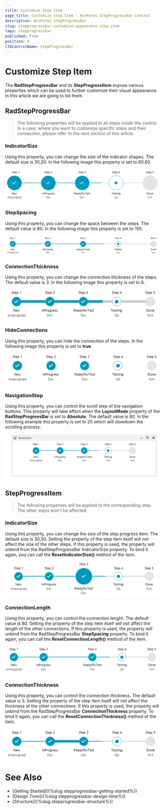 ```yaml
---
title: Customize Step Item
page_title: Customize Step Item - WinForms StepProgressBar Control
description: WinForms StepProgressBar 
slug: stepprogressbar-customize-appearance-step-item
tags: stepprogressbar
published: True
position: 0
CTAControlName: StepProgressBar
---
```


# Customize Step Item 

The __RadStepProgreesBar__ and its __StepProgressItem__ expose various properties which can be used to further customize their visual appearance. In this article we are going to list them. 

## RadStepProgressBar

>The following properties will be applied to all steps inside the control. In a case, where you want to customize specific steps and their connection, please refer to the next section of this article.

### IndicatorSize

Using this property, you can change the size of the indicator shapes. The default size is 30,30. In the following image this property is set to 60,60.

![stepprogressbar-layout 001](images/stepprogressbar-customize-appearance001.png)

### StepSpacing

Using this property, you can change the space between the steps. The default value is 80. In the following image this property is set to 150.

![stepprogressbar-layout 001](images/stepprogressbar-customize-appearance002.png)

### ConnectionThickness

Using this property, you can change the connection thickness of the steps. The default value is 3. In the following image this property is set to 8.

![stepprogressbar-layout 001](images/stepprogressbar-customize-appearance003.png)

### HideConnections

Using this property, you can hide the connection of the steps. In the following image this property is set to __true__.

![stepprogressbar-layout 001](images/stepprogressbar-customize-appearance004.png)

### NavigationStep

Using this property, you can control the scroll step of the navigation buttons. This property will take affect when the __LayoutMode__ property of the __RadStepProgreesBar__ is set to __Absolute__. The default value is 80. In the following example this property is set to 20 which will slowdown the scrolling process.

![stepprogressbar-layout 001](images/stepprogressbar-customize-appearance005.gif)
  
## StepProgressItem

>The following properties will be applied to the corresponding step. The other steps won't be affected.

### IndicatorSize

Using this property, you can change the size of the step progress item. The default size is 30,30. Setting the property of the step item itself will not affect the size of the other steps. If this property is used, the property will unbind from the RadStepProgressBar IndicatorSize property. To bind it again, you can call the __ResetIndicatorSize()__ method of the item.

![stepprogressbar-layout 001](images/stepprogressbar-customize-appearance006.png)

### ConnectionLength

Using this property, you can control the connection lenght. The default value is 80. Setting the property of the step item itself will not affect the length of the other connections. If this property is used, the property will unbind from the RadStepProgressBar __StepSpacing__ property. To bind it again, you can call the __ResetConnectionLength()__ method of the item.

![stepprogressbar-layout 001](images/stepprogressbar-customize-appearance007.png)

### ConnectionThickness

Using this property, you can control the connection thickness. The default value is 3. Setting the property of the step item itself will not affect the thickness of the other connections. If this property is used, the property will unbind from the RadStepProgressBar __ConnectionThickness__ property. To bind it again, you can call the __ResetConnectionThickness()__ method of the item.

![stepprogressbar-layout 001](images/stepprogressbar-customize-appearance008.png)

# See Also

* [Getting Started]({%slug stepprogressbar-getting-started%})
* [Design Time]({%slug stepprogressbar-design-time%}) 
* [Structure]({%slug stepprogressbar-structure%}) 
 
        
